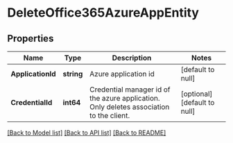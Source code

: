 # DeleteOffice365AzureAppEntity

## Properties
Name | Type | Description | Notes
------------ | ------------- | ------------- | -------------
**ApplicationId** | **string** | Azure application id | [default to null]
**CredentialId** | **int64** | Credential manager id of the azure application. Only deletes association to the client. | [optional] [default to null]

[[Back to Model list]](../README.md#documentation-for-models) [[Back to API list]](../README.md#documentation-for-api-endpoints) [[Back to README]](../README.md)


